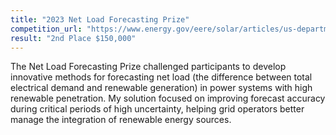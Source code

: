 ```yaml
---
title: "2023 Net Load Forecasting Prize"
competition_url: "https://www.energy.gov/eere/solar/articles/us-department-energy-announces-solar-prize-round-6-and-net-load-forecasting"
result: "2nd Place $150,000"
---
```


The Net Load Forecasting Prize challenged participants to develop innovative methods for forecasting net load (the difference between total electrical demand and renewable generation) in power systems with high renewable penetration. My solution focused on improving forecast accuracy during critical periods of high uncertainty, helping grid operators better manage the integration of renewable energy sources. 